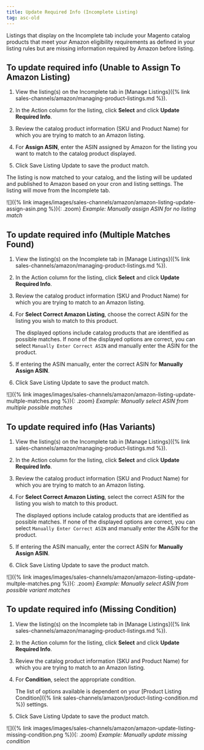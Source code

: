 ```yaml
---
title: Update Required Info (Incomplete Listing)
tag: asc-old
---
```


Listings that display on the Incomplete tab include your Magento catalog products that meet your Amazon eligibility requirements as defined in your listing rules but are missing information required by Amazon before listing.

## To update required info (Unable to Assign To Amazon Listing)

1. View the listing(s) on the Incomplete tab in [Manage Listings]({% link sales-channels/amazon/managing-product-listings.md %}).

1. In the Action column for the listing, click **Select** and click **Update Required Info**.

1. Review the catalog product information (SKU and Product Name) for which you are trying to match to an Amazon listing.

1. For **Assign ASIN**, enter the ASIN assigned by Amazon for the listing you want to match to the catalog product displayed.

1. Click <span class="btn">Save Listing Update</span> to save the product match.

The listing is now matched to your catalog, and the listing will be updated and published to Amazon based on your cron and listing settings. The listing will move from the Incomplete tab.

![]({% link images/images/sales-channels/amazon/amazon-listing-update-assign-asin.png %}){: .zoom}
_Example: Manually assign ASIN for no listing match_

## To update required info (Multiple Matches Found)

1. View the listing(s) on the Incomplete tab in [Manage Listings]({% link sales-channels/amazon/managing-product-listings.md %}).

1. In the Action column for the listing, click **Select** and click **Update Required Info**.

1. Review the catalog product information (SKU and Product Name) for which you are trying to match to an Amazon listing.

1. For **Select Correct Amazon Listing**, choose the correct ASIN for the listing you wish to match to this product.

   The displayed options include catalog products that are identified as possible matches. If none of the displayed options are correct, you can select `Manually Enter Correct ASIN` and manually enter the ASIN for the product.

1. If entering the ASIN manually, enter the correct ASIN for **Manually Assign ASIN**.

1. Click <span class="btn">Save Listing Update</span> to save the product match.

![]({% link images/images/sales-channels/amazon/amazon-listing-update-multple-matches.png %}){: .zoom}
_Example: Manually select ASIN from multiple possible matches_

## To update required info (Has Variants)

1. View the listing(s) on the Incomplete tab in [Manage Listings]({% link sales-channels/amazon/managing-product-listings.md %}).

1. In the Action column for the listing, click **Select** and click **Update Required Info**.

1. Review the catalog product information (SKU and Product Name) for which you are trying to match to an Amazon listing.

1. For **Select Correct Amazon Listing**, select the correct ASIN for the listing you wish to match to this product.

   The displayed options include catalog products that are identified as possible matches. If none of the displayed options are correct, you can select `Manually Enter Correct ASIN` and manually enter the ASIN for the product.

1. If entering the ASIN manually, enter the correct ASIN for **Manually Assign ASIN**.

1. Click <span class="btn">Save Listing Update</span> to save the product match.

![]({% link images/images/sales-channels/amazon/amazon-listing-update-multple-matches.png %}){: .zoom}
_Example: Manually select ASIN from possible variant matches_

## To update required info (Missing Condition)

1. View the listing(s) on the Incomplete tab in [Manage Listings]({% link sales-channels/amazon/managing-product-listings.md %}).

1. In the Action column for the listing, click **Select** and click **Update Required Info**.

1. Review the catalog product information (SKU and Product Name) for which you are trying to match to an Amazon listing.

1. For **Condition**, select the appropriate condition.

   The list of options available is dependent on your [Product Listing Condition]({% link sales-channels/amazon/product-listing-condition.md %}) settings.

1. Click <span class="btn">Save Listing Update</span> to save the product match.

![]({% link images/images/sales-channels/amazon/amazon-update-listing-missing-condition.png %}){: .zoom}
_Example: Manually update missing condition_
